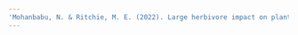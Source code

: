 ```yaml
---
'Mohanbabu, N. & Ritchie, M. E. (2022). Large herbivore impact on plant biomass along multiple resource gradients in the Serengeti. <i>Journal of Ecology<i>, 110, 1537– 1547. [Link](https://besjournals.onlinelibrary.wiley.com/doi/pdfdirect/10.1111/1365-2745.13889)'
---
```



